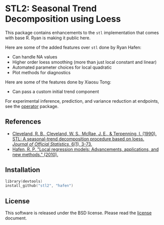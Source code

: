 # STL2: Seasonal Trend Decomposition using Loess

This package contains enhancements to the `stl` implementation that comes with base R.  Ryan is making it public here.

Here are some of the added features over `stl` done by Ryan Hafen:

- Can handle NA values
- Higher order loess smoothing (more than just local constant and linear)
- Automated parameter choices for local quadratic
- Plot methods for diagnostics

Here are some of the features done by Xiaosu Tong:

- Can pass a custom initial trend component 

For experimental inference, prediction, and variance reduction at endpoints, see the [operator](http://github.com/hafen/operator) package.

## References

- [Cleveland, R. B., Cleveland, W. S., McRae, J. E., & Terpenning, I. (1990). STL: A seasonal-trend decomposition procedure based on loess. *Journal of Official Statistics*, 6(1), 3-73.](http://cs.wellesley.edu/~cs315/Papers/stl%20statistical%20model.pdf)
- [Hafen, R. P. "Local regression models: Advancements, applications, and new methods." (2010).](http://search.proquest.com/docview/749923640)

## Installation

```s
library(devtools)
install_github("stl2", "hafen")
```

## License

This software is released under the BSD license.  Please read the [license](https://github.com/hafen/stl2/blob/master/LICENSE.md) document.

